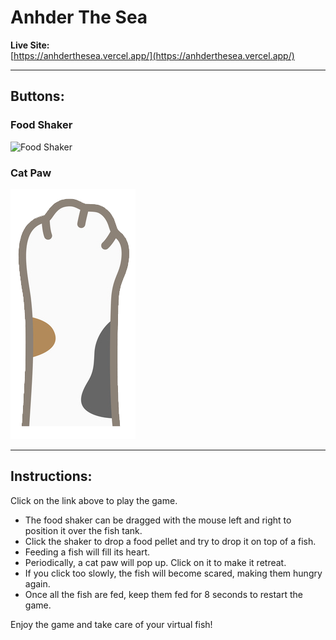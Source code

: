 # Anhder The Sea

**Live Site:**  
[https://anhderthesea.vercel.app/](https://anhderthesea.vercel.app/)

---

## Buttons:

### Food Shaker  
![Food Shaker]((public/feeder.png))  

### Cat Paw  
![Cat Paw](public/paw.png) 

---

## Instructions:

Click on the link above to play the game.

- The food shaker can be dragged with the mouse left and right to position it over the fish tank.
- Click the shaker to drop a food pellet and try to drop it on top of a fish.
- Feeding a fish will fill its heart.
- Periodically, a cat paw will pop up. Click on it to make it retreat.
- If you click too slowly, the fish will become scared, making them hungry again.
- Once all the fish are fed, keep them fed for 8 seconds to restart the game.

Enjoy the game and take care of your virtual fish!
